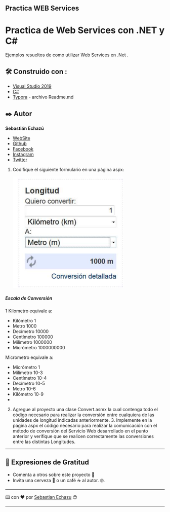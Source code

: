 ## Practica WEB Services 

# Practica de Web Services con .NET y C#

Ejemplos resueltos de como utilizar Web Services en .Net .

## 🛠️ Construido con :

* [Visual Studio 2019](https://visualstudio.microsoft.com/es/vs/) 
* [C#](https://docs.microsoft.com/es-es/dotnet/csharp/tour-of-csharp/) 
* [Typora](https://www.typora.io/) -  archivo Readme.md

## ✒️ Autor

**Sebastián Echazú** 

* [WebSite](https://sebastianechazu.com/)
* [Github](https://github.com/SebastianEchazu)
* [Facebook](https://www.facebook.com/sebastian.echazu.1)
* [Instagram](https://www.instagram.com/seba_storm)
* [Twitter](https://twitter.com/seba_storm)

1. Codifique el siguiente formulario en una página aspx: 

   ![form](form.png)

#####  Escala de Conversión 

1 Kilometro equivale a: 

- Kilómetro 1
- Metro 1000 
- Decímetro 10000
- Centímetro 100000
-  Milímetro 1000000 
- Micrómetro 1000000000  

Micrometro equivale a: 

- Micrómetro 1
- Milímetro 10-3
- Centímetro 10-4
- Decímetro 10-5 
- Metro 10-6
- Kilómetro 10-9 
- 

2. Agregue al proyecto una clase Convert.asmx la cual contenga todo el código necesario para realizar la conversión entre cualquiera de las unidades de longitud indicadas anteriormente. 3. Implemente en la página aspx el código necesario para realizar la comunicación con el método de conversión del Servicio Web desarrollado en el punto anterior y verifique que se realicen correctamente las conversiones entre las distintas Longitudes.  

---

## 🎁 Expresiones de Gratitud 

* Comenta a otros sobre este proyecto 📢
* Invita una cerveza 🍺 o un café ☕ al autor.  🤓. 

---
⌨️ con ❤️ por [Sebastian Echazu](https://github.com/SebastianEchazu) 😊

---
